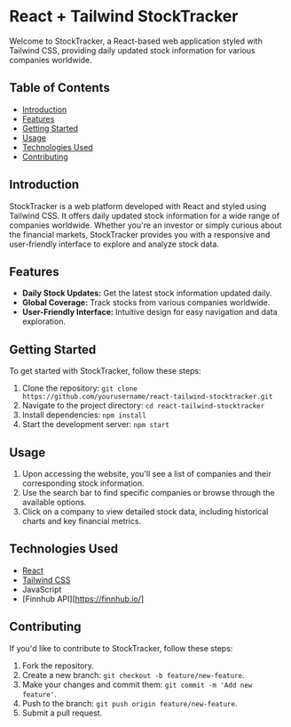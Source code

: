 # React + Tailwind StockTracker

Welcome to StockTracker, a React-based web application styled with Tailwind CSS, providing daily updated stock information for various companies worldwide.

## Table of Contents
- [Introduction](#introduction)
- [Features](#features)
- [Getting Started](#getting-started)
- [Usage](#usage)
- [Technologies Used](#technologies-used)
- [Contributing](#contributing)

## Introduction

StockTracker is a web platform developed with React and styled using Tailwind CSS. It offers daily updated stock information for a wide range of companies worldwide. Whether you're an investor or simply curious about the financial markets, StockTracker provides you with a responsive and user-friendly interface to explore and analyze stock data.

## Features

- **Daily Stock Updates:** Get the latest stock information updated daily.
- **Global Coverage:** Track stocks from various companies worldwide.
- **User-Friendly Interface:** Intuitive design for easy navigation and data exploration.

## Getting Started

To get started with StockTracker, follow these steps:

1. Clone the repository: `git clone https://github.com/yourusername/react-tailwind-stocktracker.git`
2. Navigate to the project directory: `cd react-tailwind-stocktracker`
3. Install dependencies: `npm install`
4. Start the development server: `npm start`

## Usage

1. Upon accessing the website, you'll see a list of companies and their corresponding stock information.
2. Use the search bar to find specific companies or browse through the available options.
3. Click on a company to view detailed stock data, including historical charts and key financial metrics.

## Technologies Used

- [React](https://reactjs.org/)
- [Tailwind CSS](https://tailwindcss.com/)
- JavaScript
- [Finnhub API][https://finnhub.io/]

## Contributing

If you'd like to contribute to StockTracker, follow these steps:

1. Fork the repository.
2. Create a new branch: `git checkout -b feature/new-feature`.
3. Make your changes and commit them: `git commit -m 'Add new feature'`.
4. Push to the branch: `git push origin feature/new-feature`.
5. Submit a pull request.

